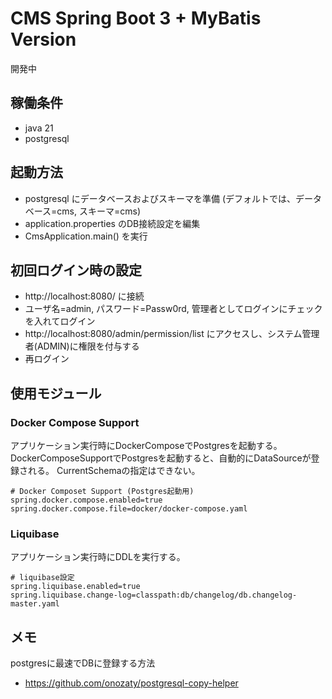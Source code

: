 # CMS Spring Boot 3 + MyBatis Version

開発中

## 稼働条件

- java 21 
- postgresql

## 起動方法

- postgresql にデータベースおよびスキーマを準備 (デフォルトでは、データベース=cms, スキーマ=cms)
- application.properties のDB接続設定を編集
- CmsApplication.main() を実行

## 初回ログイン時の設定

- http://localhost:8080/ に接続
- ユーザ名=admin, パスワード=Passw0rd, 管理者としてログインにチェックを入れてログイン
- http://localhost:8080/admin/permission/list にアクセスし、システム管理者(ADMIN)に権限を付与する
- 再ログイン


## 使用モジュール

### Docker Compose Support

アプリケーション実行時にDockerComposeでPostgresを起動する。<br>
DockerComposeSupportでPostgresを起動すると、自動的にDataSourceが登録される。
CurrentSchemaの指定はできない。

```properties
# Docker Composet Support (Postgres起動用)
spring.docker.compose.enabled=true
spring.docker.compose.file=docker/docker-compose.yaml
```


### Liquibase

アプリケーション実行時にDDLを実行する。

```properties
# liquibase設定
spring.liquibase.enabled=true
spring.liquibase.change-log=classpath:db/changelog/db.changelog-master.yaml
```


## メモ

postgresに最速でDBに登録する方法
- https://github.com/onozaty/postgresql-copy-helper

